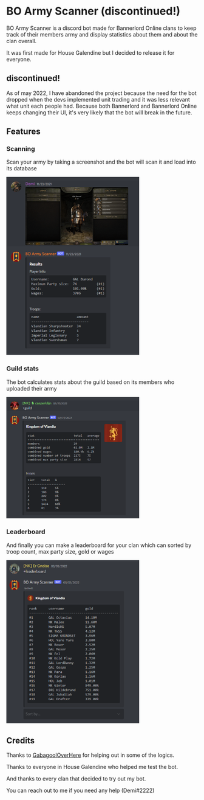 # BO Army Scanner (discontinued!)

BO Army Scanner is a discord bot made for Bannerlord Online clans to keep track of their members army and display statistics about them and about the clan overall.

It was first made for House Galendine but I decided to release it for everyone.

## discontinued!
As of may 2022, I have abandoned the project because the need for the bot dropped when the devs implemented unit trading and it was less relevant what unit each people had. Because both Bannerlord and Bannerlord Online keeps changing their UI, it's very likely that the bot will break in the future.

## Features

### Scanning
<p> Scan your army by taking a screenshot and the bot will scan it and load into its database</p>
<img src=resources/scan.png width="350" title="hover text">

### Guild stats
<p> The bot calculates stats about the guild based on its members who uploaded their army</p>
<img src=resources/guildStat.png width="350" title="hover text">

### Leaderboard
<p> And finally you can make a leaderboard for your clan which can sorted by troop count, max party size, gold or wages</p>
<img src=resources/leaderboard.png width="350" title="hover text">

## Credits

Thanks to [GabagoolOverHere](https://www.google.com) for helping out in some of the logics. 
 
Thanks to everyone in House Galendine who helped me test the bot.

And thanks to every clan that decided to try out my bot.

 You can reach out to me if you need any help (Demi#2222)


